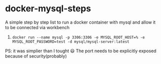 # docker-mysql-steps
A simple step by step list to run a docker container with mysql and allow it to be connected via workbench

1. `docker run --name mysql -p 3306:3306 -e MYSQL_ROOT_HOST=% -e MYSQL_ROOT_PASSWORD=test -d mysql/mysql-server:latest`


PS: it was simplier than I tought 😃
The port needs to be explicitly exposed because of security(probably)
